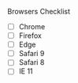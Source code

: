 Browsers Checklist

- [ ] Chrome
- [ ] Firefox
- [ ] Edge
- [ ] Safari 9
- [ ] Safari 8
- [ ] IE 11
